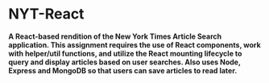 # NYT-React

**A React-based rendition of the New York Times Article Search application. This assignment requires the use of React components, work with helper/util functions, and utilize the React mounting lifecycle to query and display articles based on user searches. Also uses Node, Express and MongoDB so that users can save articles to read later.**